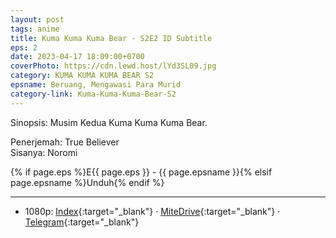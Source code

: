 ```yaml
---
layout: post
tags: anime
title: Kuma Kuma Kuma Bear - S2E2 ID Subtitle
eps: 2
date: 2023-04-17 18:09:00+0700
coverPhoto: https://cdn.lewd.host/lYd3SL09.jpg
category: KUMA KUMA KUMA BEAR S2
epsname: Beruang, Mengawasi Para Murid
category-link: Kuma-Kuma-Kuma-Bear-S2
---
```


Sinopsis: Musim Kedua Kuma Kuma Kuma Bear.

Penerjemah: True Believer<br>
Sisanya: Noromi

{% if page.eps %}E{{ page.eps }} - {{ page.epsname }}{% elsif page.epsname %}Unduh{% endif %}

---
- 1080p: [Index](https://bit.ly/3KKTARG){:target="_blank"} &middot; [MiteDrive](https://mitedrive.my.id/view/Jcd7TH){:target="_blank"} &middot; [Telegram](https://t.me/a1fansubweeklies/275){:target="_blank"}